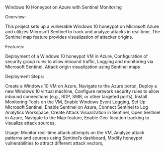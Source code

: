 Windows 10 Honeypot on Azure with Sentinel Monitoring

Overview:

This project sets up a vulnerable Windows 10 honeypot on Microsoft Azure and utilizes Microsoft Sentinel to track and analyze attacks in real time. The Sentinel map feature provides visualization of attacker origins.

Features:

Deployment of a Windows 10 honeypot VM in Azure,
Configuration of security group rules to allow inbound traffic,
Logging and monitoring via Microsoft Sentinel,
Attack origin visualization using Sentinel maps

Deployment Steps:

Create a Windows 10 VM on Azure,
Navigate to the Azure portal,
Deploy a new Windows 10 virtual machine,
Configure network security rules to allow inbound connections (e.g., RDP, SMB, or other targeted ports),
Install Monitoring Tools on the VM,
Enable Windows Event Logging,
Set Up Microsoft Sentinel,
Enable Sentinel on Azure,
Connect Sentinel to Log Analytics Workspace,
Create Attack Visualization in Sentinel,
Open Sentinel in Azure,
Navigate to the Map feature,
Enable Geo-location tracking to visualize attack sources,

Usage:
Monitor real-time attack attempts on the VM,
Analyze attack patterns and sources using Sentinel’s dashboard,
Modify honeypot vulnerabilities to attract different attack vectors,



